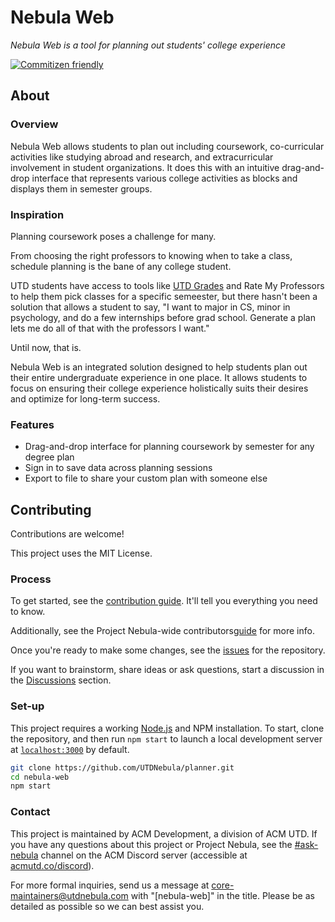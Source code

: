 # Nebula Web

_Nebula Web is a tool for planning out students' college experience_

[![Commitizen friendly](https://img.shields.io/badge/commitizen-friendly-brightgreen.svg)](http://commitizen.github.io/cz-cli/)

## About

### Overview

Nebula Web allows students to plan out including coursework, co-curricular
activities like studying abroad and research, and extracurricular involvement in
student organizations. It does this with an intuitive drag-and-drop interface
that represents various college activities as blocks and displays them in semester
groups.

### Inspiration

Planning coursework poses a challenge for many.

From choosing the right professors to knowing when to take a class, schedule
planning is the bane of any college student.

UTD students have access to tools like [UTD Grades](https://utdgrades.com) and
Rate My Professors to help them pick classes for a specific semeester, but
there hasn't been a solution that allows a student to say, "I want to major in
CS, minor in psychology, and do a few internships before grad school. Generate a
plan lets me do all of that with the professors I want."

Until now, that is.

Nebula Web is an integrated solution designed to help students plan out
their entire undergraduate experience in one place. It allows students to focus
on ensuring their college experience holistically suits their desires and
optimize for long-term success.

### Features

- Drag-and-drop interface for planning coursework by semester for any degree plan
- Sign in to save data across planning sessions
- Export to file to share your custom plan with someone else

## Contributing

Contributions are welcome!

This project uses the MIT License.

### Process

To get started, see the [contribution guide](./CONTRIBUTING.md). It'll tell you
everything you need to know.

Additionally, see the Project Nebula-wide contributors[guide](https://nebula.acmutd.co)
for more info.

Once you're ready to make some changes, see the
[issues](https://github.com/acmutd/nebula-web/issues) for the repository.

If you want to brainstorm, share ideas or ask questions, start a discussion in
the [Discussions](https://github.com/acmutd/nebula-web/) section.

### Set-up

This project requires a working [Node.js](https://nodejs.org/en/) and NPM
installation. To start, clone the repository, and then run `npm start` to launch
a local development server at [`localhost:3000`](https://localhost:3000) by default.

```bash
git clone https://github.com/UTDNebula/planner.git
cd nebula-web
npm start
```

### Contact

This project is maintained by ACM Development, a division of ACM UTD. If you have
any questions about this project or Project Nebula, see the [#ask-nebula](https://discord.com/channels/692266201644007424/811419400753905714)
channel on the ACM Discord server (accessible at [acmutd.co/discord](https://acmutd.co/discord)).

For more formal inquiries, send us a message at core-maintainers@utdnebula.com
with "[nebula-web]" in the title. Please be as detailed as possible so we can
best assist you.
